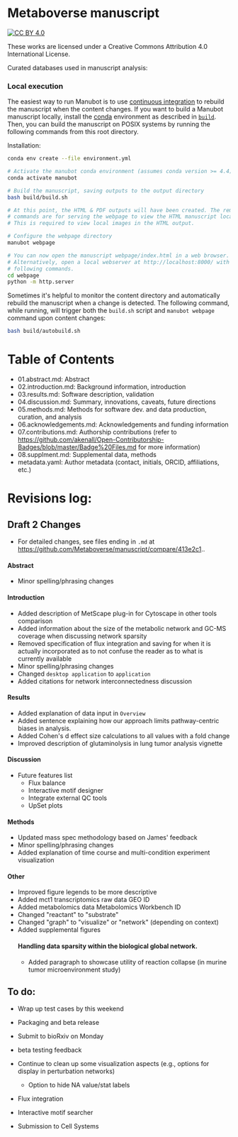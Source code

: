 # Metaboverse manuscript

[![CC BY 4.0][cc-by-shield]][cc-by]

These works are licensed under a Creative Commons Attribution 4.0 International License.

[cc-by]: http://creativecommons.org/licenses/by/4.0/
[cc-by-image]: https://i.creativecommons.org/l/by/4.0/88x31.png
[cc-by-shield]: https://img.shields.io/badge/License-CC%20BY%204.0-lightgrey.svg

Curated databases used in manuscript analysis: 

### Local execution

The easiest way to run Manubot is to use [continuous integration](#continuous-integration) to rebuild the manuscript when the content changes.
If you want to build a Manubot manuscript locally, install the [conda](https://conda.io) environment as described in [`build`](build).
Then, you can build the manuscript on POSIX systems by running the following commands from this root directory.

Installation:
```sh
conda env create --file environment.yml
```

```sh
# Activate the manubot conda environment (assumes conda version >= 4.4)
conda activate manubot

# Build the manuscript, saving outputs to the output directory
bash build/build.sh

# At this point, the HTML & PDF outputs will have been created. The remaining
# commands are for serving the webpage to view the HTML manuscript locally.
# This is required to view local images in the HTML output.

# Configure the webpage directory
manubot webpage

# You can now open the manuscript webpage/index.html in a web browser.
# Alternatively, open a local webserver at http://localhost:8000/ with the
# following commands.
cd webpage
python -m http.server
```

Sometimes it's helpful to monitor the content directory and automatically rebuild the manuscript when a change is detected.
The following command, while running, will trigger both the `build.sh` script and `manubot webpage` command upon content changes:

```sh
bash build/autobuild.sh
```

# Table of Contents
- 01.abstract.md: Abstract
- 02.introduction.md: Background information, introduction
- 03.results.md: Software description, validation
- 04.discussion.md: Summary, innovations, caveats, future directions
- 05.methods.md: Methods for software dev. and data production, curation, and analysis
- 06.acknowledgements.md: Acknowledgements and funding information
- 07.contributions.md: Authorship contributions (refer to https://github.com/akenall/Open-Contributorship-Badges/blob/master/Badge%20Files.md for more information)
- 08.supplment.md: Supplemental data, methods
- metadata.yaml: Author metadata (contact, initials, ORCID, affiliations, etc.)

# Revisions log:
## Draft 2 Changes
- For detailed changes, see files ending in `.md` at https://github.com/Metaboverse/manuscript/compare/413e2c1..

#### Abstract
- Minor spelling/phrasing changes

#### Introduction
- Added description of MetScape plug-in for Cytoscape in other tools comparison
- Added information about the size of the metabolic network and GC-MS coverage when discussing network sparsity
- Removed specification of flux integration and saving for when it is actually incorporated as to not confuse the reader as to what is currently available
- Minor spelling/phrasing changes
- Changed `desktop application` to `application`
- Added citations for network interconnectedness discussion

#### Results
- Added explanation of data input in `Overview`
- Added sentence explaining how our approach limits pathway-centric biases in analysis.
- Added Cohen's d effect size calculations to all values with a fold change
- Improved description of glutaminolysis in lung tumor analysis vignette

#### Discussion
- Future features list
  - Flux balance
  - Interactive motif designer
  - Integrate external QC tools
  - UpSet plots


#### Methods
- Updated mass spec methodology based on James' feedback
- Minor spelling/phrasing changes
- Added explanation of time course and multi-condition experiment visualization

#### Other
- Improved figure legends to be more descriptive
- Added mct1 transcriptomics raw data GEO ID
- Added metabolomics data Metabolomics Workbench ID
- Changed "reactant" to "substrate"
- Changed "graph" to "visualize" or "network" (depending on context)
- Added supplemental figures
  #### Handling data sparsity within the biological global network.
  - Added paragraph to showcase utility of reaction collapse (in murine tumor microenvironment study)





## To do:
- Wrap up test cases by this weekend
- Packaging and beta release
- Submit to bioRxiv on Monday

- beta testing feedback

- Continue to clean up some visualization aspects (e.g., options for display in perturbation networks)
  - Option to hide NA value/stat labels
- Flux integration
- Interactive motif searcher
- Submission to Cell Systems
